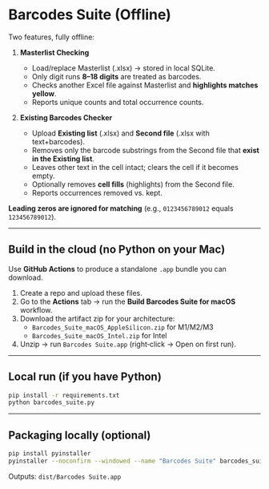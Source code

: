 # Barcodes Suite (Offline)

Two features, fully offline:

1) **Masterlist Checking**
   - Load/replace Masterlist (.xlsx) → stored in local SQLite.
   - Only digit runs **8–18 digits** are treated as barcodes.
   - Checks another Excel file against Masterlist and **highlights matches yellow**.
   - Reports unique counts and total occurrence counts.

2) **Existing Barcodes Checker**
   - Upload **Existing list** (.xlsx) and **Second file** (.xlsx with text+barcodes).
   - Removes only the barcode substrings from the Second file that **exist in the Existing list**.
   - Leaves other text in the cell intact; clears the cell if it becomes empty.
   - Optionally removes **cell fills** (highlights) from the Second file.
   - Reports occurrences removed vs. kept.

**Leading zeros are ignored for matching** (e.g., `0123456789012` equals `123456789012`).

---

## Build in the cloud (no Python on your Mac)

Use **GitHub Actions** to produce a standalone `.app` bundle you can download.

1. Create a repo and upload these files.
2. Go to the **Actions** tab → run the **Build Barcodes Suite for macOS** workflow.
3. Download the artifact zip for your architecture:
   - `Barcodes_Suite_macOS_AppleSilicon.zip` for M1/M2/M3
   - `Barcodes_Suite_macOS_Intel.zip` for Intel
4. Unzip → run `Barcodes Suite.app` (right‑click → Open on first run).

---

## Local run (if you have Python)

```bash
pip install -r requirements.txt
python barcodes_suite.py
```

---

## Packaging locally (optional)

```bash
pip install pyinstaller
pyinstaller --noconfirm --windowed --name "Barcodes Suite" barcodes_suite.py
```

Outputs: `dist/Barcodes Suite.app`
